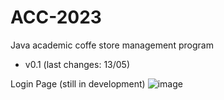 # ACC-2023
Java academic coffe store management program

- v0.1 (last changes: 13/05)

Login Page (still in development)
![image](https://github.com/GH5015/ACC-2023/assets/94612707/2e3345c7-d0d2-4539-b6eb-74351332ecad)

